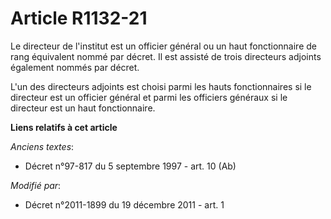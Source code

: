 # Article R1132-21

Le directeur de l'institut est un officier général ou un haut fonctionnaire de rang équivalent nommé par décret. Il est
assisté de trois directeurs adjoints également nommés par décret. 

L'un des directeurs adjoints est choisi parmi les hauts fonctionnaires si le directeur est un officier général et parmi les
officiers généraux si le directeur est un haut fonctionnaire.

**Liens relatifs à cet article**

_Anciens textes_:

  - Décret n°97-817 du 5 septembre 1997 - art. 10 (Ab)

_Modifié par_:

  - Décret n°2011-1899 du 19 décembre 2011 - art. 1
